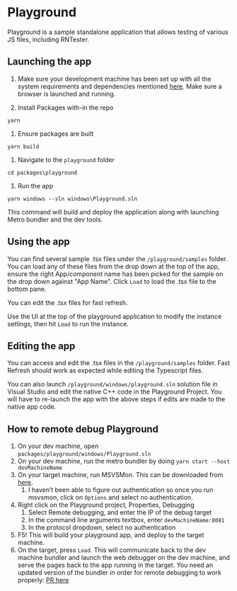 # Playground

Playground is a sample standalone application that allows testing of various JS files, including RNTester.

## Launching the app

1. Make sure your development machine has been set up with all the system requirements and dependencies mentioned [here](https://microsoft.github.io/react-native-windows/docs/next/rnw-dependencies). Make sure a browser is launched and running.

1. Install Packages with-in the repo

`yarn`

1. Ensure packages are built

`yarn build`

1. Navigate to the `playground` folder

`cd packages\playground`

1. Run the app

`yarn windows --sln windows\Playground.sln`

This command will build and deploy the application along with launching Metro bundler and the dev tools.

## Using the app

You can find several sample .tsx files under the `/playground/samples` folder. You can load any of these files from the drop down at the top of the app, ensure the right App/component name has been picked for the sample on the drop down against "App Name". Click `Load` to load the .tsx file to the bottom pane.

You can edit the .tsx files for fast refresh.

Use the UI at the top of the playground application to modify the instance settings, then hit `Load` to run the instance.

## Editing the app

You can access and edit the .tsx files in the `/playground/samples` folder. Fast Refresh should work as expected while editing the Typescript files.

You can also launch `/playground/windows/playground.sln` solution file in Visual Studio and edit the native C++ code in the Playground Project. You will have to re-launch the app with the above steps if edits are made to the native app code.

## How to remote debug Playground

1. On your dev machine, open `packages/playground/windows/Playground.sln`
2. On your dev machine, run the metro bundler by doing `yarn start --host devMachineName`
3. On your target machine, run MSVSMon. This can be downloaded from [here](https://visualstudio.microsoft.com/downloads/#remote-tools-for-visual-studio-2019).
   1. I haven’t been able to figure out authentication so once you run msvsmon, click on `Options` and select no authentication.
4. Right click on the Playground project, Properties, Debugging
   1. Select Remote debugging, and enter the IP of the debug target
   2. In the command line arguments textbox, enter `devMachineName:8081`
   3. In the protocol dropdown, select no authentication
5. F5! This will build your playground app, and deploy to the target machine.
6. On the target, press `Load`. This will communicate back to the dev machine bundler and launch the web debugger on the dev machine, and serve the pages back to the app running in the target.
   You need an updated version of the bundler in order for remote debugging to work properly: [PR here](https://github.com/react-native-community/cli/pull/829)
